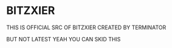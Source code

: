# BITZXIER

THIS IS OFFICIAL SRC OF BITZXIER CREATED BY TERMINATOR

BUT NOT LATEST YEAH YOU CAN SKID THIS

